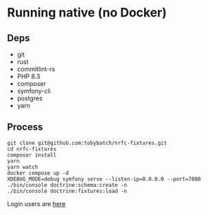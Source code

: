 # Running native (no Docker)

## Deps

 * git
 * rust
 * commitlint-rs
 * PHP 8.3
 * composer
 * symfony-cli
 * postgres
 * yarn

## Process

```shell
git clone git@github.com:tobybatch/nrfc-fixtures.git
cd nrfc-fixtures
composer install
yarn
yarn watch
docker compose up -d
XDEBUG_MODE=debug symfony serve --listen-ip=0.0.0.0 --port=7000
./bin/console doctrine:schema:create -n
./bin/console doctrine:fixtures:load -n
```

Login users are [here](https://github.com/tobybatch/nrfc-fixtures/blob/main/src/DataFixtures/Users.php)
